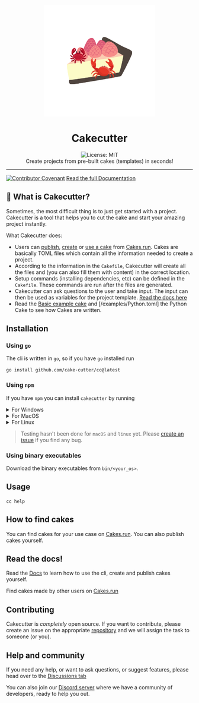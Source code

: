 <div align="center">
<!-- logo -->
<img src = "https://github.com/Dhravya/Cakecutter/raw/main/images/cakecutter.png" width="300">
<h1 align="center">Cakecutter</h1>
<img alt="License: MIT" src="https://img.shields.io/badge/License-MIT-blue.svg" /><br> 
Create projects from pre-built cakes (templates) in seconds!
</div>

***
[![Contributor Covenant](https://img.shields.io/badge/Contributor%20Covenant-2.1-4baaaa.svg)](code_of_conduct.md)
[Read the full Documentation](https://docs.cakes.run)

## 👀 What is Cakecutter?
Sometimes, the most difficult thing is to just get started with a project. Cakecutter is a tool that helps you to cut the cake and start your amazing project instantly. 

What Cakecutter does:
- Users can [publish](http://docs.cakes.run/6-publish/), [create](http://docs.cakes.run/3-create/) or [use a cake](http://docs.cakes.run/2-usage/) from [Cakes.run](https://cakes.run). Cakes are basically TOML files which contain all the information needed to create a project. 
- According to the information in the `Cakefile`, Cakecutter will create all the files and (you can also fill them with content) in the correct location.
- Setup commands (installing dependencies, etc) can be defined in the `Cakefile`. These commands are run after the files are generated.
- Cakecutter can ask questions to the user and take input. The input can then be used as variables for the project template. [Read the docs here](http://docs.cakes.run/4-advance/)
- Read the [Basic example cake](http://docs.cakes.run/5-example/) and [/examples/Python.toml] the Python Cake to see how Cakes are written.

## Installation

### Using `go`
The cli is written in `go`, so if you have `go` installed run
```
go install github.com/cake-cutter/cc@latest
```

### Using `npm`

If you have `npm` you can install `cakecutter` by running

<details>
  <summary>For Windows</summary>

```
npm install -g cakecutter
```

</details>

<details>
  <summary>For MacOS</summary>

```
npm install -g cc-for-mac
```

</details>

<details>
  <summary>For Linux</summary>

```
npm install -g cc-for-linux
```

</details>

> Testing hasn't been done for `macOS` and `linux` yet. Please [create an issue](/issues) if you find any bug.

### Using binary executables

Download the binary executables from `bin/<your_os>`.

## Usage
```
cc help
```

## How to find cakes

You can find cakes for your use case on [Cakes.run](https://cakes.run). You can also publish cakes yourself. 

## Read the docs!
Read the [Docs](http://docs.cakes.run) to learn how to use the cli, create and publish cakes yourself.

Find cakes made by other users on [Cakes.run](https://cakes.run)


## Contributing
Cakecutter is *completely* open source. If you want to contribute, please create an issue on the appropriate [repository](https://github.com/cake-cutter) and we will assign the task to someone (or you).

## Help and community
If you need any help, or want to ask questions, or suggest features, please head over to the [Discussions tab](https://github.com/cake-cutter/cc/discussions)

You can also join our [Discord server](https://discord.gg/z7MZYhmx6w) where we have a community of developers, ready to help you out.
